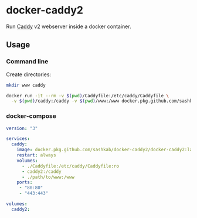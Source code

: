 # docker-caddy2

Run [Caddy][1] v2 webserver inside a docker container.

## Usage

### Command line

Create directories:

```sh
mkdir www caddy
```

```sh
docker run -it --rm -v $(pwd)/Caddyfile:/etc/caddy/Caddyfile \
  -v $(pwd)/caddy:/caddy -v $(pwd)/www:/www docker.pkg.github.com/sashkab/docker-caddy2/docker-caddy2:latest
```

### docker-compose

```yaml
version: "3"

services:
  caddy:
    image: docker.pkg.github.com/sashkab/docker-caddy2/docker-caddy2:latest
    restart: always
    volumes:
      - ./Caddyfile:/etc/caddy/Caddyfile:ro
      - caddy2:/caddy
      - ./path/to/www:/www
    ports:
     - "80:80"
     - "443:443"

volumes:
  caddy2:
```

[1]: https://github.com/caddyserver/caddy
